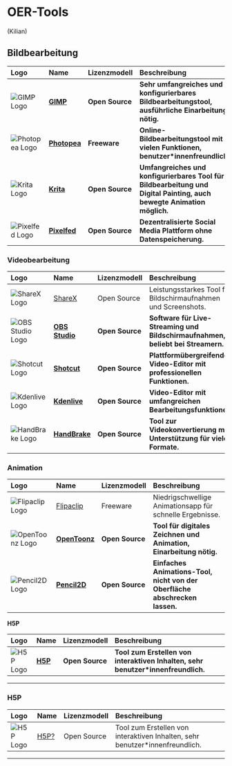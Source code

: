 # OER-Tools 
(Kilian)

## **Bildbearbeitung**

| Logo | Name      | Lizenzmodell | Beschreibung                                                                                                |
| :--- | :-------- | :----------- | :---------------------------------------------------------------------------------------------------------- |
| ![GIMP Logo](https://upload.wikimedia.org/wikipedia/commons/4/45/The_GIMP_icon_-_gnome.svg) | [**GIMP**](https://www.gimp.org/)  | **Open Source** | **Sehr umfangreiches und konfigurierbares Bildbearbeitungstool, ausführliche Einarbeitung nötig.** |
| ![Photopea Logo](https://www.photopea.com/promo/icon512.png) | [**Photopea**](https://www.photopea.com/) | **Freeware** | **Online-Bildbearbeitungstool mit vielen Funktionen, benutzer\*innenfreundlich.** |
| ![Krita Logo](https://upload.wikimedia.org/wikipedia/commons/7/73/Calligrakrita-base.svg) | [**Krita**](https://krita.org/en/) | **Open Source** | **Umfangreiches und konfigurierbares Tool für Bildbearbeitung und Digital Painting, auch bewegte Animation möglich.** |
| ![Pixelfed Logo](https://pixelfed-web1.nyc3.cdn.digitaloceanspaces.com/assets/images/pixelfed-full-color.svg) | [**Pixelfed**](https://pixelfed.org/)  | **Open Source**  | **Dezentralisierte Social Media Plattform ohne Datenspeicherung.** |

### **Videobearbeitung**

| Logo | Name | Lizenzmodell | Beschreibung |
| :--- | :--- | :----------- | :----------- |
| ![ShareX Logo](https://getsharex.com/img/ShareX_Logo.png) | [ShareX](https://getsharex.com/) | Open Source | Leistungsstarkes Tool für Bildschirmaufnahmen und Screenshots. |
| ![OBS Studio Logo](https://obsproject.com/assets/images/new_icon_small.png) | **[OBS Studio](https://obsproject.com/)** | **Open Source** | **Software für Live-Streaming und Bildschirmaufnahmen, beliebt bei Streamern.** |
| ![Shotcut Logo](https://forum.shotcut.org/uploads/default/original/2X/5/500916753cde6dc8411b35fe24c639c8822423e6.png) | **[Shotcut](https://shotcut.org/)** | **Open Source** | **Plattformübergreifender Video-Editor mit professionellen Funktionen.** |
| ![Kdenlive Logo](https://kdenlive.org/wp-content/uploads/2016/06/kdenlive-logo-hori.png) | **[Kdenlive](https://kdenlive.org/)** | **Open Source** | **Video-Editor mit umfangreichen Bearbeitungsfunktionen.** |
| ![HandBrake Logo](https://handbrake.fr/img/logo.png) | **[HandBrake](https://handbrake.fr/)** | **Open Source** | **Tool zur Videokonvertierung mit Unterstützung für viele Formate.** |

### **Animation**

| Logo | Name | Lizenzmodell | Beschreibung |
| :--- | :--- | :----------- | :----------- |
| ![Flipaclip Logo](https://flipaclip.com/assets/img/logo/outline@2x.png) | [Flipaclip](https://flipaclip.com/) | Freeware | Niedrigschwellige Animationsapp für schnelle Ergebnisse. |
| ![OpenToonz Logo](https://opentoonz.github.io/e/img/cover_logo.png) | **[OpenToonz](https://opentoonz.github.io/e/)** | **Open Source** | **Tool für digitales Zeichnen und Animation, Einarbeitung nötig.** |
| ![Pencil2D Logo](https://www.pencil2d.org/images/pencil2d-logo.png) | **[Pencil2D](https://www.pencil2d.org/)** | **Open Source** | **Einfaches Animations-Tool, nicht von der Oberfläche abschrecken lassen.** |

**H5P**

| Logo | Name   | Lizenzmodell | Beschreibung                                                              |
| :--- | :----- | :----------- | :------------------------------------------------------------------------ |
| ![H5P Logo](https://pad.gwdg.de/uploads/79da53fb-a7e1-4f78-b009-b2e730e707eb.png) | [**H5P**](https://h5p.org/) | **Open Source** | **Tool zum Erstellen von interaktiven Inhalten, sehr benutzer\*innenfreundlich.** |





---

### **H5P**

| Logo | Name | Lizenzmodell | Beschreibung |
| :--- | :--- | :----------- | :----------- |
| ![H5P Logo](https://h5p.org/sites/default/files/h5p_logo.svg) | [H5P?](https://h5p.org/) | Open Source | Tool zum Erstellen von interaktiven Inhalten, sehr benutzer\*innenfreundlich. |

---